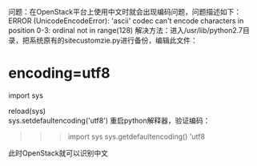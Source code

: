 问题：在OpenStack平台上使用中文时就会出现编码问题，问题描述如下：
ERROR (UnicodeEncodeError): 'ascii' codec can't encode characters in position 0-3: ordinal not in range(128)
解决方法：进入/usr/lib/python2.7目录，把系统原有的sitecustomzie.py进行备份，编辑此文件：
# encoding=utf8   
import sys   
 
reload(sys)   
sys.setdefaultencoding('utf8')
重启python解释器，验证编码：
>>> import sys
>>> sys.getdefaultencoding()
'utf8

此时OpenStack就可以识别中文
